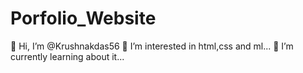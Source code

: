 # Porfolio_Website
👋 Hi, I’m @Krushnakdas56
👀 I’m interested in html,css and ml...
🌱 I’m currently learning about it...
